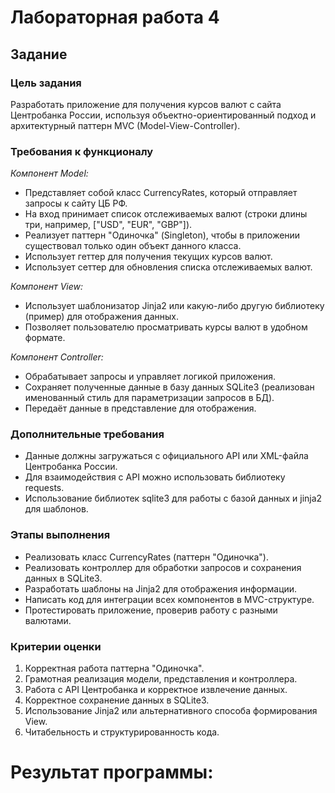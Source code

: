 # Лабораторная работа 4
## Задание

### Цель задания
Разработать приложение для получения курсов валют с сайта Центробанка России, используя объектно-ориентированный подход и архитектурный паттерн MVC (Model-View-Controller).

### Требования к функционалу

_Компонент Model:_

* Представляет собой класс CurrencyRates, который отправляет запросы к сайту ЦБ РФ.
* На вход принимает список отслеживаемых валют (строки длины три, например, ["USD", "EUR", "GBP"]).
* Реализует паттерн "Одиночка" (Singleton), чтобы в приложении существовал только один объект данного класса.
* Использует геттер для получения текущих курсов валют.
* Использует сеттер для обновления списка отслеживаемых валют.

_Компонент View:_

* Использует шаблонизатор Jinja2 или какую-либо другую библиотеку (пример) для отображения данных.
* Позволяет пользователю просматривать курсы валют в удобном формате.

_Компонент Controller:_

* Обрабатывает запросы и управляет логикой приложения.
* Сохраняет полученные данные в базу данных SQLite3 (реализован именованный стиль для параметризации запросов в БД).
* Передаёт данные в представление для отображения.

### Дополнительные требования

* Данные должны загружаться с официального API или XML-файла Центробанка России.
* Для взаимодействия с API можно использовать библиотеку requests.
* Использование библиотек sqlite3 для работы с базой данных и jinja2 для шаблонов.

### Этапы выполнения

* Реализовать класс CurrencyRates (паттерн "Одиночка").
* Реализовать контроллер для обработки запросов и сохранения данных в SQLite3.
* Разработать шаблоны на Jinja2 для отображения информации.
* Написать код для интеграции всех компонентов в MVC-структуре.
* Протестировать приложение, проверив работу с разными валютами.

### Критерии оценки

1. Корректная работа паттерна "Одиночка".
2. Грамотная реализация модели, представления и контроллера.
3. Работа с API Центробанка и корректное извлечение данных.
4. Корректное сохранение данных в SQLite3.
5. Использование Jinja2 или альтернативного способа формирования View.
6. Читабельность и структурированность кода.


# Результат программы:
